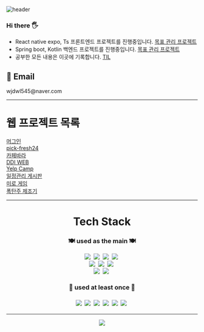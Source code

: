 ![header](https://capsule-render.vercel.app/api?type=wave&color=ffafcc&height=420&section=header&text=Welcome%20&fontSize=85&fontColor=caf0f8&desc=Jinseong's_gitHub!&descAlign=85&animation=fadeIn)

  <h3> Hi there 🖐</h3>
  <ul>
    <li>React native expo, Ts 프론트엔드 프로젝트를 진행중입니다. <a href="https://github.com/branchOutInPl/branchOutMobileRN">목표 관리 프로젝트</a></li>
      <li>Spring boot, Kotlin 백엔드 프로젝트를 진행중입니다. <a href="https://github.com/branchOutInPl/branchOutBack">목표 관리 프로젝트</a></li>
    <li>공부한 모든 내용은 이곳에 기록합니다. <a href="https://github.com/fkthfvk112/TIL">TIL</a></li>
  </ul>
  </hr>
  <div>
    <h2> 📧 Email</h2>
     <p>wjdwl545@naver.com</p>
  </div>
<hr>
<h1>웹 프로젝트 목록</h1>
<div>
    <a href="https://www.mug-in.com/">머그인</a>
</div>
<div>
    <a href="https://github.com/orgs/emartFresh/repositories">pick-fresh24</a>
</div>
<div>
    <a href="https://github.com/fkthfvk112/cafebara">카페바라</a>
</div>
<div>
    <a href="https://github.com/fkthfvk112/DDI_WEB">DDI WEB</a>
</div>
<div>
    <a href="https://github.com/fkthfvk112/YelpCamp">Yelp Camp</a>
</div>
<div>
    <a href="https://github.com/fkthfvk112/jspBbsCal">일정관리 게시판</a>
</div>
<div>
    <a href="https://github.com/fkthfvk112/mazeGame">미로 게임</a>
</div>
<div>
    <a href="https://github.com/fkthfvk112/randomCocktatilMaker">폭탄주 제조기</a>
</div>
<hr>
  <div align="center">
    <div>
      <h1>Tech Stack</h1>
      <h3> 🍽 used as the main 🍽</h3>
      <img src="https://img.shields.io/badge/JavaScript-F7DF1E?style=flat&logo=JavaScript&logoColor=white"/></a>&nbsp
      <img src="https://img.shields.io/badge/TypeScript-7d93f5?style=flat&logo=TypeScript&logoColor=white"/></a>&nbsp
      <img src="https://img.shields.io/badge/CSS3-1572B6?style=flat&logo=CSS3&logoColor=white"/></a>&nbsp
      <img src="https://img.shields.io/badge/HTML5-E34F26?style=flat&logo=HTML5&logoColor=white"/></a>&nbsp
      </br>
      <img src="https://img.shields.io/badge/Node.js-339933?style=flat&logo=Node.js&logoColor=white"/></a>&nbsp
      <img src="https://img.shields.io/badge/MongoDB-47A248?style=flat&logo=MongoDB&logoColor=white"/></a>&nbsp
      <img src="https://img.shields.io/badge/React-61DAFB?style=flat&logo=React&logoColor=white"/></a>&nbsp
      </br>
      <img src="https://img.shields.io/badge/MySQL-4479A1?style=flat&logo=MySQL&logoColor=white"/></a>&nbsp
      <img src="https://img.shields.io/badge/springboot-25c235?style=flat&logo=springboot&logoColor=white"/></a>&nbsp
      </br>
    </div>
     <div>
       <h3> 🏫 used at least once 🏫<h3>
       <img src="https://img.shields.io/badge/C-A8B9CC?style=flat&logo=C&logoColor=white"/></a>&nbsp
       <img src="https://img.shields.io/badge/C++-00599C?style=flat&logo=C++&logoColor=white"/></a>&nbsp
       <img src="https://img.shields.io/badge/Python-3776AB?style=flat&logo=Python&logoColor=white"/></a>&nbsp
       <img src="https://img.shields.io/badge/TensorFlow-FF6F00?style=flat&logo=TensorFlow&logoColor=white"/></a>&nbsp
       <img src="https://img.shields.io/badge/Android Studio-3DDC84?style=flat&logo=Android Studio&logoColor=white"/></a>&nbsp
       <img src="https://img.shields.io/badge/Kotlin-7F52FF?style=flat&logo=Kotlin&logoColor=white"/></a>&nbsp
     </div>
     <hr>
     <img src= "https://github-readme-stats.vercel.app/api/top-langs/?username=fkthfvk112&layout=compact&theme=dark"> </src>
  </div>
